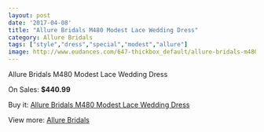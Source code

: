 ```yaml
---
layout: post
date: '2017-04-08'
title: "Allure Bridals M480 Modest Lace Wedding Dress"
category: Allure Bridals
tags: ["style","dress","special","modest","allure"]
image: http://www.eudances.com/647-thickbox_default/allure-bridals-m480-modest-lace-wedding-dress.jpg
---
```

Allure Bridals M480 Modest Lace Wedding Dress

On Sales: **$440.99**
<a href="https://www.eudances.com/en/allure-bridals/203-allure-bridals-m480-modest-lace-wedding-dress.html"><amp-img layout="responsive" width="600" height="600" src="//www.eudances.com/647-thickbox_default/allure-bridals-m480-modest-lace-wedding-dress.jpg" alt="Allure Bridals M480 Modest Lace Wedding Dress 0" /></a>
<a href="https://www.eudances.com/en/allure-bridals/203-allure-bridals-m480-modest-lace-wedding-dress.html"><amp-img layout="responsive" width="600" height="600" src="//www.eudances.com/649-thickbox_default/allure-bridals-m480-modest-lace-wedding-dress.jpg" alt="Allure Bridals M480 Modest Lace Wedding Dress 1" /></a>
<a href="https://www.eudances.com/en/allure-bridals/203-allure-bridals-m480-modest-lace-wedding-dress.html"><amp-img layout="responsive" width="600" height="600" src="//www.eudances.com/648-thickbox_default/allure-bridals-m480-modest-lace-wedding-dress.jpg" alt="Allure Bridals M480 Modest Lace Wedding Dress 2" /></a>

Buy it: [Allure Bridals M480 Modest Lace Wedding Dress](https://www.eudances.com/en/allure-bridals/203-allure-bridals-m480-modest-lace-wedding-dress.html "Allure Bridals M480 Modest Lace Wedding Dress")

View more: [Allure Bridals](https://www.eudances.com/en/2-allure-bridals "Allure Bridals")